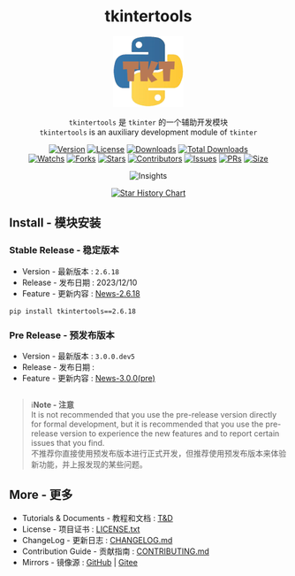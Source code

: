 <h1 align="center">tkintertools</h1>

<p align="center"><img alt="logo" src="logo.png"/></p>

<p align="center">
<code>tkintertools</code> 是 <code>tkinter</code> 的一个辅助开发模块
<br/>
<code>tkintertools</code> is an auxiliary development module of <code>tkinter</code>
</p>

<p align="center">
<a href="."><img alt="Version" src="https://img.shields.io/pypi/v/tkintertools?label=Version" /></a>
<a href="./more/LICENSE"><img alt="License" src="https://img.shields.io/pypi/l/tkintertools?label=License" /></a>
<a href="https://pypistats.org/packages/tkintertools"><img alt="Downloads" src="https://img.shields.io/pypi/dm/tkintertools?label=Downloads&logo=pypi" /></a>
<a href="https://pepy.tech/project/tkintertools"><img alt="Total Downloads" src="https://static.pepy.tech/badge/tkintertools" /></a>
<br/>
<a href="https://github.com/Xiaokang2022/tkintertools/watchers"><img alt="Watchs" src="https://img.shields.io/github/watchers/Xiaokang2022/tkintertools?label=Watchs&logo=github" /></a>
<a href="https://github.com/Xiaokang2022/tkintertools/forks"><img alt="Forks" src="https://img.shields.io/github/forks/Xiaokang2022/tkintertools?label=Forks&logo=github" /></a>
<a href="https://github.com/Xiaokang2022/tkintertools/stargazers"><img alt="Stars" src="https://img.shields.io/github/stars/Xiaokang2022/tkintertools?label=Stars&color=gold&logo=github" /></a>
<a href="https://github.com/Xiaokang2022/tkintertools/graphs/contributors"><img alt="Contributors" src="https://img.shields.io/github/contributors/Xiaokang2022/tkintertools?label=Contributors&logo=github" /></a>
<a href="https://github.com/Xiaokang2022/tkintertools/issues"><img alt="Issues" src="https://img.shields.io/github/issues/Xiaokang2022/tkintertools?label=Issues&logo=github" /></a>
<a href="https://github.com/Xiaokang2022/tkintertools/pulls"><img alt="PRs" src="https://img.shields.io/github/issues-pr/Xiaokang2022/tkintertools?label=PRs&logo=github" /></a>
<a href="https://github.com/Xiaokang2022/tkintertools"><img alt="Size" src="https://img.shields.io/github/languages/code-size/Xiaokang2022/tkintertools?label=Size&logo=github" /></a>
</p>

<p align="center"><img alt="Insights" src="https://repobeats.axiom.co/api/embed/ab8fae686a5a96f91fa71c40c53c189310924f5e.svg" /></p>

<p align="center">
    <a href="https://star-history.com/#Xiaokang2022/tkintertools&Date">
        <picture>
            <source media="(prefers-color-scheme: dark)" srcset="https://api.star-history.com/svg?repos=Xiaokang2022/tkintertools&type=Date&theme=dark" />
            <source media="(prefers-color-scheme: light)" srcset="https://api.star-history.com/svg?repos=Xiaokang2022/tkintertools&type=Date" />
            <img alt="Star History Chart" src="https://api.star-history.com/svg?repos=Xiaokang2022/tkintertools&type=Date" />
        </picture>
    </a>
</p>

Install - 模块安装
-----------------

### Stable Release - 稳定版本

* Version - 最新版本 : `2.6.18`
* Release - 发布日期 : 2023/12/10
* Feature - 更新内容 : [News-2.6.18](https://xiaokang2022.github.io/tkintertools/news/2.6.18/News/)

```
pip install tkintertools==2.6.18
```

### Pre Release - 预发布版本

* Version - 最新版本 : `3.0.0.dev5`
* Release - 发布日期 : 
* Feature - 更新内容 : [News-3.0.0(pre)](https://xiaokang2022.github.io/tkintertools/news/3.0.0/News/)

```

```

> ℹ️**Note - 注意**  
> It is not recommended that you use the pre-release version directly for formal development, but it is recommended that you use the pre-release version to experience the new features and to report certain issues that you find.  
> 不推荐你直接使用预发布版本进行正式开发，但推荐使用预发布版本来体验新功能，并上报发现的某些问题。

More - 更多
-----------

* Tutorials & Documents - 教程和文档 : [T&D](https://xiaokang2022.github.io/tkintertools/)
* License - 项目证书 : [LICENSE.txt](LICENSE.txt)
* ChangeLog - 更新日志 : [CHANGELOG.md](CHANGELOG.md)
* Contribution Guide - 贡献指南 : [CONTRIBUTING.md](CONTRIBUTING.md)
* Mirrors - 镜像源 : [GitHub](https://github.com/Xiaokang2022/tkintertools) | [Gitee](https://gitee.com/xiaokang-2022/tkintertools)
